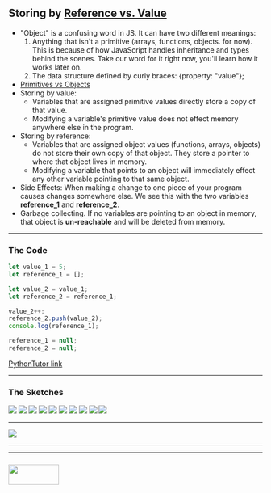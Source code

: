 ## Storing by [Reference vs. Value](https://gist.github.com/colevandersWands/bb2ed4c61ba29c4b93ed7214797ecf60)  

* "Object" is a confusing word in JS.  It can have two different meanings:
  1. Anything that isn't a primitive (arrays, functions, objects. for now).  This is because of how JavaScript handles inheritance and types behind the scenes.  Take our word for it right now, you'll learn how it works later on.
  2. The data structure defined by curly braces: {property: "value"};
* [Primitives vs Objects](https://codeburst.io/javascript-data-types-explained-347555cd2d4d)
* Storing by value:
  * Variables that are assigned primitive values directly store a copy of that value.
  * Modifying a variable's primitive value does not effect memory anywhere else in the program.
* Storing by reference:
  * Variables that are assigned object values (functions, arrays, objects) do not store their own copy of that object. They store a pointer to where that object lives in memory.
  * Modifying a variable that points to an object will immediately effect any other variable pointing to that same object.
* Side Effects:  When making a change to one piece of your program causes changes somewhere else.  We see this with the two variables __reference\_1__ and __reference\_2__.
* Garbage collecting.  If no variables are pointing to an object in memory, that object is __un-reachable__ and will be deleted from memory.


___

### The Code

```js
let value_1 = 5;
let reference_1 = [];

let value_2 = value_1;
let reference_2 = reference_1;

value_2++;
reference_2.push(value_2);
console.log(reference_1);

reference_1 = null;
reference_2 = null;
```

[PythonTutor link](https://goo.gl/EY6FjW)



___

### The Sketches

![](./step-1.png)
![](./step-2.png)
![](./step-3.png)
![](./step-4.png)
![](./step-5.png)
![](./step-6.png)
![](./step-7.png)
![](./step-8.png)
![](./step-9.png)
![](./step-final.png)

___

![](./final-state.png)


___
___
### <a href="http://elewa.education/blog" target="_blank"><img src="https://user-images.githubusercontent.com/18554853/34921062-506450ae-f97d-11e7-875f-6feeb26ad72d.png" width="100" height="40"/></a>

